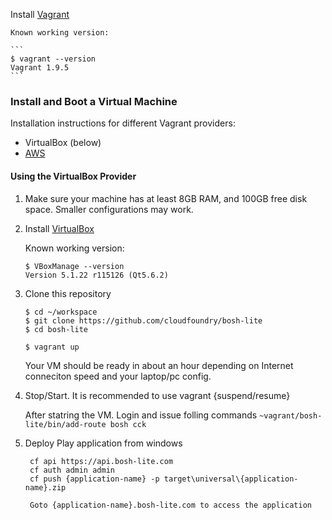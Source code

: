 


Install [Vagrant](http://www.vagrantup.com/downloads.html)

    Known working version:

    ```
    $ vagrant --version
    Vagrant 1.9.5
    ```



### Install and Boot a Virtual Machine

Installation instructions for different Vagrant providers:

* VirtualBox (below)
* [AWS](docs/aws-provider.md)

#### Using the VirtualBox Provider

1. Make sure your machine has at least 8GB RAM, and 100GB free disk space. Smaller configurations may work.

1. Install [VirtualBox](https://www.virtualbox.org/wiki/Downloads)

    Known working version:

    ```
    $ VBoxManage --version
    Version 5.1.22 r115126 (Qt5.6.2)
    ```

1. Clone this repository

    ```
    $ cd ~/workspace
    $ git clone https://github.com/cloudfoundry/bosh-lite
    $ cd bosh-lite
    ```

    ```
    $ vagrant up 
    ```

    Your VM should be ready in about an hour depending on Internet conneciton speed and your laptop/pc config.

2. Stop/Start. 
      It is recommended to use vagrant {suspend/resume}
      
      After statring the VM. Login and issue folling commands
       ```
         ~vagrant/bosh-lite/bin/add-route
         bosh cck
       ```
         
 3. Deploy Play application from windows
       ```
        cf api https://api.bosh-lite.com
        cf auth admin admin
        cf push {application-name} -p target\universal\{application-name}.zip
        
        Goto {application-name}.bosh-lite.com to access the application
       ```
      

